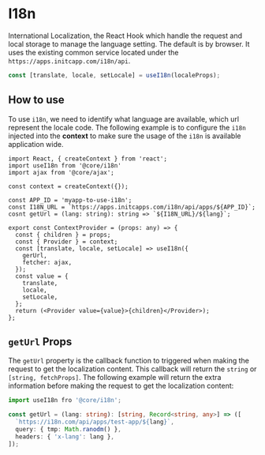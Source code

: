 # I18n

International Localization, the React Hook which handle the request
and local storage to manage the language setting. The default
is by browser. It uses the existing common service located under
the ``https://apps.initcapp.com/i18n/api``.

```ts
const [translate, locale, setLocale] = useI18n(localeProps);
```

## How to use

To use ``i18n``, we need to identify what language are available, which
url represent the locale code. The following example is to configure
the ``i18n`` injected into the **context** to make sure the usage of
the ``i18n`` is available application wide.

```tsx
import React, { createContext } from 'react';
import useI18n from '@core/i18n'
import ajax from '@core/ajax';

const context = createContext({});

const APP_ID = 'myapp-to-use-i18n';
const I18N_URL = `https://apps.initcapps.com/i18n/api/apps/${APP_ID}`;
cosnt getUrl = (lang: string): string => `${I18N_URL}/${lang}`;

export const ContextProvider = (props: any) => {
  const { children } = props;
  const { Provider } = context;
  const [translate, locale, setLocale] => useI18n({ 
    gerUrl,
    fetcher: ajax,
  });
  const value = {
    translate,
    locale,
    setLocale,
  };
  return (<Provider value={value}>{children}</Provider>);
};
```

## ``getUrl`` Props

The ``getUrl`` property is the callback function to triggered
when making the request to get the localization content. This
callback will return the ``string`` or ``[string, fetchProps]``.
The following example will return the extra information before
making the request to get the localization content:

```ts
import useI18n fro '@core/i18n';

const getUrl = (lang: string): [string, Record<string, any>] => ([
  `https://i18n.com/api/apps/test-app/${lang}`,
  query: { tmp: Math.ranodm() },
  headers: { 'x-lang': lang },
]);
```
